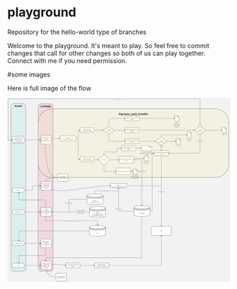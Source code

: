 # playground
Repository for the hello-world type of branches

Welcome to the playground. It's meant to play. So feel free to commit changes that call for other changes so both of us can play together.
Connect with me if you need permission. 

#some images

Here is full image of the flow

![file not loading](https://github.com/jadnehme/playground/blob/main/docs/espresso_flow_all_handlers.png "Full flow")
